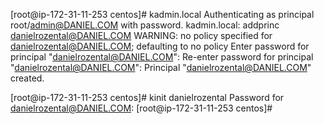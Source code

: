 [root@ip-172-31-11-253 centos]# kadmin.local
Authenticating as principal root/admin@DANIEL.COM with password.
kadmin.local:  addprinc danielrozental@DANIEL.COM
WARNING: no policy specified for danielrozental@DANIEL.COM; defaulting to no policy
Enter password for principal "danielrozental@DANIEL.COM":
Re-enter password for principal "danielrozental@DANIEL.COM":
Principal "danielrozental@DANIEL.COM" created.

[root@ip-172-31-11-253 centos]# kinit danielrozental
Password for danielrozental@DANIEL.COM:
[root@ip-172-31-11-253 centos]#
